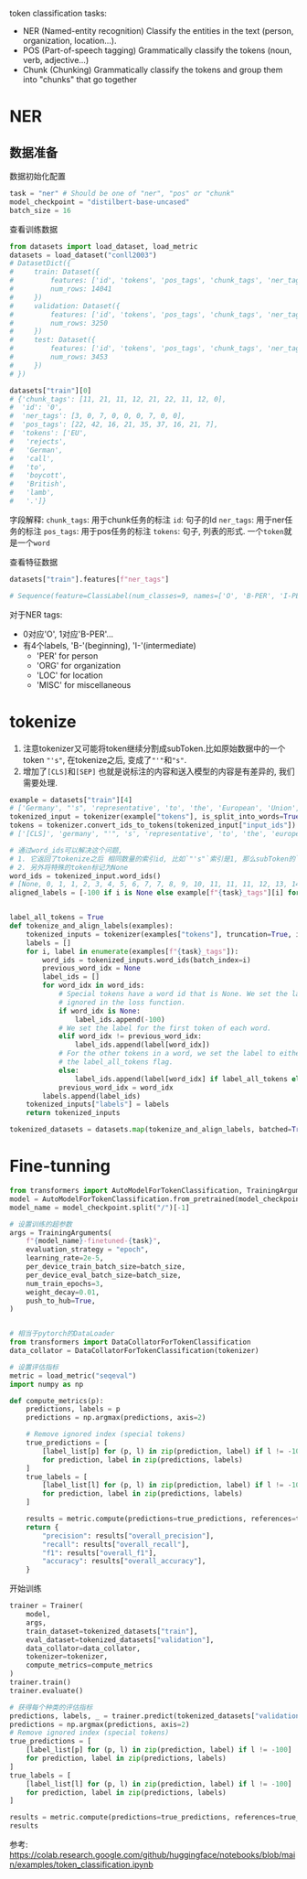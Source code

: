 
token classification tasks:

- NER (Named-entity recognition) Classify the entities in the text (person, organization, location...).
- POS (Part-of-speech tagging) Grammatically classify the tokens (noun, verb, adjective...)
- Chunk (Chunking) Grammatically classify the tokens and group them into "chunks" that go together


# NER
## 数据准备

数据初始化配置
```python
task = "ner" # Should be one of "ner", "pos" or "chunk"
model_checkpoint = "distilbert-base-uncased"
batch_size = 16
```

查看训练数据
```python
from datasets import load_dataset, load_metric
datasets = load_dataset("conll2003")
# DatasetDict({
#     train: Dataset({
#         features: ['id', 'tokens', 'pos_tags', 'chunk_tags', 'ner_tags'],
#         num_rows: 14041
#     })
#     validation: Dataset({
#         features: ['id', 'tokens', 'pos_tags', 'chunk_tags', 'ner_tags'],
#         num_rows: 3250
#     })
#     test: Dataset({
#         features: ['id', 'tokens', 'pos_tags', 'chunk_tags', 'ner_tags'],
#         num_rows: 3453
#     })
# })

datasets["train"][0]
# {'chunk_tags': [11, 21, 11, 12, 21, 22, 11, 12, 0],
#  'id': '0',
#  'ner_tags': [3, 0, 7, 0, 0, 0, 7, 0, 0],
#  'pos_tags': [22, 42, 16, 21, 35, 37, 16, 21, 7],
#  'tokens': ['EU',
#   'rejects',
#   'German',
#   'call',
#   'to',
#   'boycott',
#   'British',
#   'lamb',
#   '.']}
```
字段解释:
`chunk_tags`: 用于chunk任务的标注
`id`: 句子的Id
`ner_tags`: 用于ner任务的标注
`pos_tags`: 用于pos任务的标注
`tokens`: 句子, 列表的形式. 一个`token`就是一个`word`




查看特征数据
```python
datasets["train"].features[f"ner_tags"]

# Sequence(feature=ClassLabel(num_classes=9, names=['O', 'B-PER', 'I-PER', 'B-ORG', 'I-ORG', 'B-LOC', 'I-LOC', 'B-MISC', 'I-MISC'], names_file=None, id=None), length=-1, id=None)
```

对于NER tags:

- 0对应'O', 1对应'B-PER'...
- 有4个labels, 'B-'(beginning), 'I-'(intermediate)
  - 'PER' for person
  - 'ORG' for organization
  - 'LOC' for location
  - 'MISC' for miscellaneous


# tokenize
1. 注意tokenizer又可能将token继续分割成subToken.比如原始数据中的一个token `"'s"`, 在tokenize之后, 变成了`"'"`和`"s"`.
2. 增加了`[CLS]`和`[SEP]`
也就是说标注的内容和送入模型的内容是有差异的, 我们需要处理.

```python
example = datasets["train"][4]
# ['Germany', "'s", 'representative', 'to', 'the', 'European', 'Union', "'s", 'veterinary', 'committee', 'Werner', 'Zwingmann', 'said', 'on', 'Wednesday', 'consumers', 'should', 'buy', 'sheepmeat', 'from', 'countries', 'other', 'than', 'Britain', 'until', 'the', 'scientific', 'advice', 'was', 'clearer', '.']
tokenized_input = tokenizer(example["tokens"], is_split_into_words=True)
tokens = tokenizer.convert_ids_to_tokens(tokenized_input["input_ids"])
# ['[CLS]', 'germany', "'", 's', 'representative', 'to', 'the', 'european', 'union', "'", 's', 'veterinary', 'committee', 'werner', 'z', '##wing', '##mann', 'said', 'on', 'wednesday', 'consumers', 'should', 'buy', 'sheep', '##me', '##at', 'from', 'countries', 'other', 'than', 'britain', 'until', 'the', 'scientific', 'advice', 'was', 'clearer', '.', '[SEP]']
```

```python
# 通过word_ids可以解决这个问题, 
# 1. 它返回了tokenize之后 相同数量的索引id, 比如`"'s"`索引是1, 那么subToken的`"'"`和`"s"`的id都是1. 
# 2. 另外将特殊的token标记为None
word_ids = tokenized_input.word_ids()
# [None, 0, 1, 1, 2, 3, 4, 5, 6, 7, 7, 8, 9, 10, 11, 11, 11, 12, 13, 14, 15, 16, 17, 18, 18, 18, 19, 20, 21, 22, 23, 24, 25, 26, 27, 28, 29, 30, None]
aligned_labels = [-100 if i is None else example[f"{task}_tags"][i] for i in word_ids]  # 将洗标为None的设置成-100, pytorch会忽略. 将subToken进行填充


label_all_tokens = True
def tokenize_and_align_labels(examples):
    tokenized_inputs = tokenizer(examples["tokens"], truncation=True, is_split_into_words=True)
    labels = []
    for i, label in enumerate(examples[f"{task}_tags"]):
        word_ids = tokenized_inputs.word_ids(batch_index=i)
        previous_word_idx = None
        label_ids = []
        for word_idx in word_ids:
            # Special tokens have a word id that is None. We set the label to -100 so they are automatically
            # ignored in the loss function.
            if word_idx is None:
                label_ids.append(-100)
            # We set the label for the first token of each word.
            elif word_idx != previous_word_idx:
                label_ids.append(label[word_idx])
            # For the other tokens in a word, we set the label to either the current label or -100, depending on
            # the label_all_tokens flag.
            else:
                label_ids.append(label[word_idx] if label_all_tokens else -100)
            previous_word_idx = word_idx
        labels.append(label_ids)
    tokenized_inputs["labels"] = labels
    return tokenized_inputs

tokenized_datasets = datasets.map(tokenize_and_align_labels, batched=True)
```


# Fine-tunning

```python
from transformers import AutoModelForTokenClassification, TrainingArguments, Trainer
model = AutoModelForTokenClassification.from_pretrained(model_checkpoint, num_labels=len(label_list))
model_name = model_checkpoint.split("/")[-1]

# 设置训练的超参数
args = TrainingArguments( 
    f"{model_name}-finetuned-{task}",
    evaluation_strategy = "epoch",
    learning_rate=2e-5,
    per_device_train_batch_size=batch_size,
    per_device_eval_batch_size=batch_size,
    num_train_epochs=3,
    weight_decay=0.01,
    push_to_hub=True,
)


# 相当于pytorch的DataLoader
from transformers import DataCollatorForTokenClassification
data_collator = DataCollatorForTokenClassification(tokenizer)  

# 设置评估指标
metric = load_metric("seqeval")  
import numpy as np

def compute_metrics(p):
    predictions, labels = p
    predictions = np.argmax(predictions, axis=2)

    # Remove ignored index (special tokens)
    true_predictions = [
        [label_list[p] for (p, l) in zip(prediction, label) if l != -100]
        for prediction, label in zip(predictions, labels)
    ]
    true_labels = [
        [label_list[l] for (p, l) in zip(prediction, label) if l != -100]
        for prediction, label in zip(predictions, labels)
    ]

    results = metric.compute(predictions=true_predictions, references=true_labels)
    return {
        "precision": results["overall_precision"],
        "recall": results["overall_recall"],
        "f1": results["overall_f1"],
        "accuracy": results["overall_accuracy"],
    }
```

开始训练
```python
trainer = Trainer(
    model,
    args,
    train_dataset=tokenized_datasets["train"],
    eval_dataset=tokenized_datasets["validation"],
    data_collator=data_collator,
    tokenizer=tokenizer,
    compute_metrics=compute_metrics
)
trainer.train()
trainer.evaluate()

# 获得每个种类的评估指标
predictions, labels, _ = trainer.predict(tokenized_datasets["validation"])
predictions = np.argmax(predictions, axis=2)
# Remove ignored index (special tokens)
true_predictions = [
    [label_list[p] for (p, l) in zip(prediction, label) if l != -100]
    for prediction, label in zip(predictions, labels)
]
true_labels = [
    [label_list[l] for (p, l) in zip(prediction, label) if l != -100]
    for prediction, label in zip(predictions, labels)
]

results = metric.compute(predictions=true_predictions, references=true_labels)
results
```


参考:
https://colab.research.google.com/github/huggingface/notebooks/blob/main/examples/token_classification.ipynb